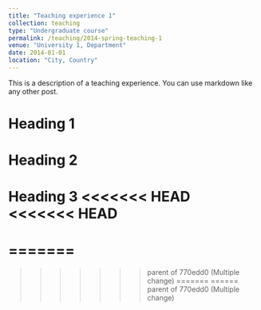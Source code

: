 ```yaml
---
title: "Teaching experience 1"
collection: teaching
type: "Undergraduate course"
permalink: /teaching/2014-spring-teaching-1
venue: "University 1, Department"
date: 2014-01-01
location: "City, Country"
---
```


This is a description of a teaching experience. You can use markdown like any other post.

Heading 1
======

Heading 2
======

Heading 3
<<<<<<< HEAD
<<<<<<< HEAD
======
=======
======
>>>>>>> parent of 770edd0 (Multiple change)
=======
======
>>>>>>> parent of 770edd0 (Multiple change)
